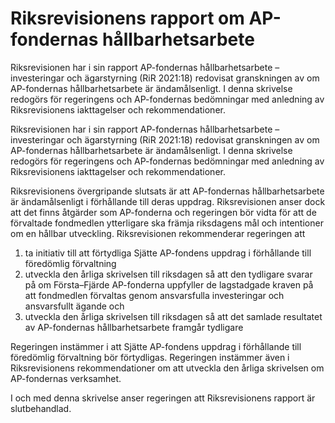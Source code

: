 # Riksrevisionens rapport om AP-fondernas hållbarhetsarbete

Riksrevisionen har i sin rapport AP-fondernas hållbarhetsarbete – investeringar och ägarstyrning (RiR 2021:18) redovisat granskningen av om AP-fondernas hållbarhetsarbete är ändamålsenligt. I denna skrivelse redogörs för regeringens och AP-fondernas bedömningar med anledning av Riksrevisionens iakttagelser och rekommendationer.

Riksrevisionen har i sin rapport AP-fondernas hållbarhetsarbete – investeringar och ägarstyrning (RiR 2021:18) redovisat granskningen av om AP-fondernas hållbarhetsarbete är ändamålsenligt. I denna skrivelse redogörs för regeringens och AP-fondernas bedömningar med anledning av Riksrevisionens iakttagelser och rekommendationer.

Riksrevisionens övergripande slutsats är att AP-fondernas hållbarhetsarbete är ändamålsenligt i förhållande till deras uppdrag. Riksrevisionen anser dock att det finns åtgärder som AP-fonderna och regeringen bör vidta för att de förvaltade fondmedlen ytterligare ska främja riksdagens mål och intentioner om en hållbar utveckling. Riksrevisionen rekommenderar regeringen att

1. ta initiativ till att förtydliga Sjätte AP-fondens uppdrag i förhållande till föredömlig förvaltning
2. utveckla den årliga skrivelsen till riksdagen så att den tydligare svarar på om Första–Fjärde AP-fonderna uppfyller de lagstadgade kraven på att fondmedlen förvaltas genom ansvarsfulla investeringar och ansvarsfullt ägande och
3. utveckla den årliga skrivelsen till riksdagen så att det samlade resultatet av AP-fondernas hållbarhetsarbete framgår tydligare

Regeringen instämmer i att Sjätte AP-fondens uppdrag i förhållande till föredömlig förvaltning bör förtydligas. Regeringen instämmer även i Riksrevisionens rekommendationer om att utveckla den årliga skrivelsen om AP-fondernas verksamhet.

I och med denna skrivelse anser regeringen att Riksrevisionens rapport är slutbehandlad.
